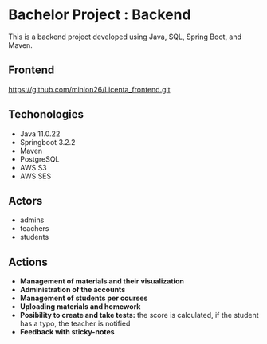 # Bachelor Project : Backend
This is a backend project developed using Java, SQL, Spring Boot, and Maven.

## Frontend
https://github.com/minion26/Licenta_frontend.git

## Techonologies
- Java 11.0.22
- Springboot 3.2.2
- Maven
- PostgreSQL
- AWS S3
- AWS SES

## Actors
- admins
- teachers
- students

## Actions
- **Management of materials and their visualization**
- **Administration of the accounts**
- **Management of students per courses**
- **Uploading materials and homework**
- **Posibility to create and take tests:** the score is calculated, if the student has a typo, the teacher is notified
- **Feedback with sticky-notes**
